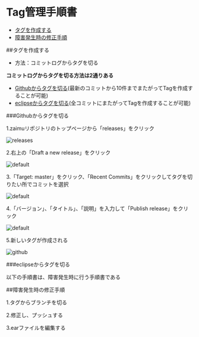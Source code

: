 # Tag管理手順書

- [タグを作成する](versionControlManual.md#タグを作成する)
- [障害発生時の修正手順](versionControlManual.md#障害発生時の修正手順)

##タグを作成する

- 方法：コミットログからタグを切る

**コミットログからタグを切る方法は2通りある**

- [Githubからタグを切る](versionControlManual.md#Gtihub)(最新のコミットから10件までまたがってTagを作成することが可能)
- [eclipseからタグを切る](versionControlManual.md#eclipse)(全コミットにまたがってTagを作成することが可能)

###<a name="Gtihub">Githubからタグを切る

1.zaimuリポジトリのトップページから「releases」をクリック

![releases](https://cloud.githubusercontent.com/assets/11863596/14070837/cf8def86-f4e6-11e5-892c-7d8ed69185a7.PNG)

2.右上の「Draft a new release」をクリック

![default](https://cloud.githubusercontent.com/assets/11863596/14070868/69a87dc0-f4e7-11e5-8a1d-1d4c333950e4.PNG)

3.「Target: master」をクリック、「Recent Commits」をクリックしてタグを切りたい所でコミットを選択

![default](https://cloud.githubusercontent.com/assets/11863596/14070950/b05a9284-f4e8-11e5-9302-4e5810512056.PNG)

4.「バージョン」、「タイトル」、「説明」を入力して「Publish release」をクリック

![default](https://cloud.githubusercontent.com/assets/11863596/14071179/2ce2d8b8-f4ec-11e5-86cb-c1ed2715d177.PNG)

5.新しいタグが作成される

![github](https://cloud.githubusercontent.com/assets/11863596/14071183/38c774fe-f4ec-11e5-867a-c2b55d7da3b5.PNG)

###<a name="eclipse">eclipseからタグを切る

以下の手順書は、障害発生時に行う手順書である

##障害発生時の修正手順


1.タグからブランチを切る

2.修正し、プッシュする

3.earファイルを編集する
